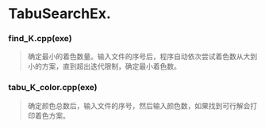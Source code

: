 # TabuSearchEx.
### find_K.cpp(exe)
> 确定最小的着色数量。输入文件的序号后，程序自动依次尝试着色数从大到小的方案，直到超出迭代限制，确定最小着色数。

### tabu_K_color.cpp(exe)
> 确定颜色总数后，输入文件的序号，然后输入颜色数，如果找到可行解会打印着色方案。
